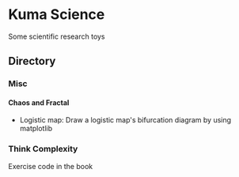 
# Kuma Science

Some scientific research toys

## Directory

### Misc

#### Chaos and Fractal

- Logistic map: Draw a logistic map's bifurcation diagram by using matplotlib

### Think Complexity

Exercise code in the book
